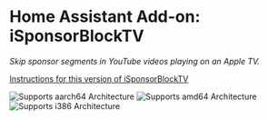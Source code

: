 # Home Assistant Add-on: iSponsorBlockTV

_Skip sponsor segments in YouTube videos playing on an Apple TV._

[Instructions for this version of iSponsorBlockTV](https://github.com/bertybuttface/iSponsorBlockTV)

![Supports aarch64 Architecture][aarch64-shield]
![Supports amd64 Architecture][amd64-shield]
![Supports i386 Architecture][i386-shield]

[aarch64-shield]: https://img.shields.io/badge/aarch64-yes-green.svg
[amd64-shield]: https://img.shields.io/badge/amd64-yes-green.svg
[armhf-shield]: https://img.shields.io/badge/armhf-yes-green.svg
[armv7-shield]: https://img.shields.io/badge/armv7-yes-green.svg
[i386-shield]: https://img.shields.io/badge/i386-yes-green.svg
